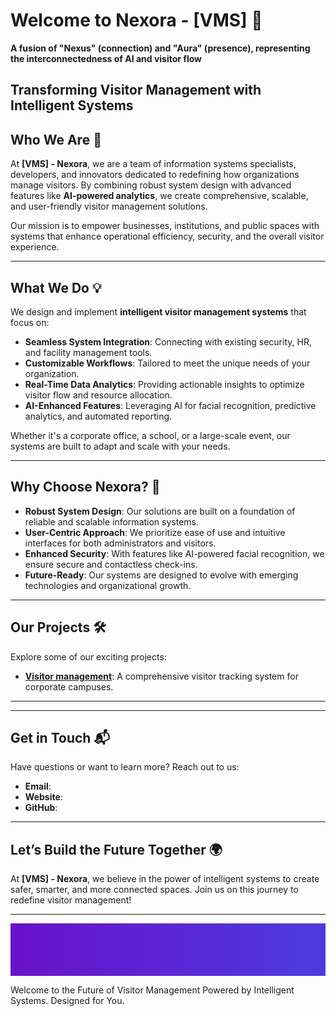 # Welcome to **Nexora - [VMS]** 🚀
**A fusion of "Nexus" (connection) and "Aura" (presence), representing the interconnectedness of AI and visitor flow**

**Transforming Visitor Management with Intelligent Systems**
---

## Who We Are 🌟
At **[VMS] - Nexora**, we are a team of information systems specialists, developers, and innovators dedicated to redefining how organizations manage visitors. By combining robust system design with advanced features like **AI-powered analytics**, we create comprehensive, scalable, and user-friendly visitor management solutions.

Our mission is to empower businesses, institutions, and public spaces with systems that enhance operational efficiency, security, and the overall visitor experience.

---

## What We Do 💡
We design and implement **intelligent visitor management systems** that focus on:
- **Seamless System Integration**: Connecting with existing security, HR, and facility management tools.
- **Customizable Workflows**: Tailored to meet the unique needs of your organization.
- **Real-Time Data Analytics**: Providing actionable insights to optimize visitor flow and resource allocation.
- **AI-Enhanced Features**: Leveraging AI for facial recognition, predictive analytics, and automated reporting.

Whether it's a corporate office, a school, or a large-scale event, our systems are built to adapt and scale with your needs.

---

## Why Choose Nexora? 🚀
- **Robust System Design**: Our solutions are built on a foundation of reliable and scalable information systems.
- **User-Centric Approach**: We prioritize ease of use and intuitive interfaces for both administrators and visitors.
- **Enhanced Security**: With features like AI-powered facial recognition, we ensure secure and contactless check-ins.
- **Future-Ready**: Our systems are designed to evolve with emerging technologies and organizational growth.

---

## Our Projects 🛠️
Explore some of our exciting projects:
- **[Visitor management](#)**: A comprehensive visitor tracking system for corporate campuses.

---



---

## Get in Touch 📬
Have questions or want to learn more? Reach out to us:
- **Email**: 
- **Website**: [](#) 
- **GitHub**: [](#)

---

## Let’s Build the Future Together 🌍
At **[VMS] - Nexora**, we believe in the power of intelligent systems to create safer, smarter, and more connected spaces. Join us on this journey to redefine visitor management!

---

<!-- Banner Image SVG -->
<svg width="1200" height="200" xmlns="http://www.w3.org/2000/svg" xmlns:xlink="http://www.w3.org/1999/xlink">
  <!-- Gradient Background -->
  <defs>
    <linearGradient id="gradientBanner" x1="0%" y1="0%" x2="100%" y2="0%">
      <stop offset="0%" style="stop-color:#6a11cb;stop-opacity:1" />
      <stop offset="100%" style="stop-color:#2575fc;stop-opacity:1" />
    </linearGradient>
  </defs>
  <rect width="1200" height="200" fill="url(#gradientBanner)" />

  <!-- Banner Text -->
  <text x="50" y="100" font-family="Arial, sans-serif" font-size="40" fill="#ffffff" font-weight="bold">Welcome to the Future of Visitor Management</text>
  <text x="50" y="150" font-family="Arial, sans-serif" font-size="24" fill="#ffffff">Powered by Intelligent Systems. Designed for You.</text>
</svg>
